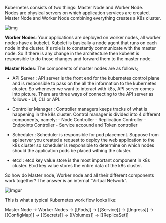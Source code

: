 Kubernetes consists of two things: Master Node and Worker Node.  
Nodes are physical servers on which application services are created. Master Node and Worker Node combining everything creates a K8s cluster.   

![img](https://i.imgur.com/kUAIzCq.png)


**Worker Nodes**: Your applications are deployed on worker nodes, all worker nodes have a kubelet. Kubelet is basically a node agent that runs on each node in the cluster. It's role is to constantly communicate with the master node. So if there is any change in the architecture then kubelet is responsible to do those changes and forward them to the master node.   


**Master Nodes**: The components of master nodes are as follows; 

- API Server : API server is the front end for the kubernetes control plane and is responsible to pass on the all the information to the kubernetes cluster. So whenever we want to interact with k8s, API server comes into picture. There are three ways of connecting to the API server as follows - UI, CLI or API.

- Controller Manager : Controller managers keeps tracks of what is happening in the k8s cluster. Control manager is divided into 4 different components, namely: 
		- Node Controller
		- Replication Controller
		- Endpoints Controller
		- Service accound and Token controller  

- Scheduler : Scheduler is responsible for pod placement. Suppose from api server you created a request to deploy the web application to the k8s cluster so scheduler is responsible to determine on which nodes should the application pods be placed withing the cluster.  

- etcd : etcd key value store is the most important component in k8s cluster. Etcd key value stores the entire data of the k8s cluster. 


So how do Master node, Worker node and all their different components work together? The answer is an internal “Virtual Network”.

![Imgur](https://imgur.com/fk9TTby.png)


This is what a typical Kubernetes work flow looks like: 

Master Node -> Worker Nodes -> [[Pods]] -> [[Service]] -> [[Ingress]] -> [[ConfigMap]] -> [[Secrets]] -> [[Volumes]] -> [[ReplicaSet]] 
